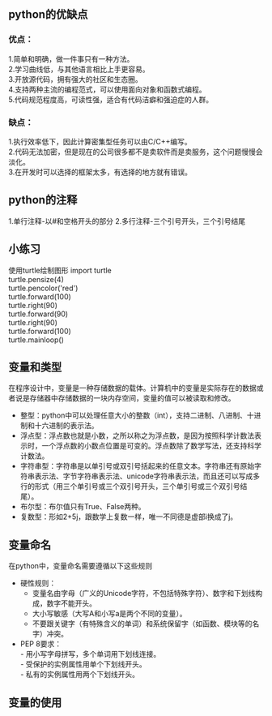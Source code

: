 ## python的优缺点
### 优点：
  1.简单和明确，做一件事只有一种方法。  
  2.学习曲线低，与其他语言相比上手更容易。  
  3.开放源代码，拥有强大的社区和生态圈。  
  4.支持两种主流的编程范式，可以使用面向对象和函数式编程。  
  5.代码规范程度高，可读性强，适合有代码洁癖和强迫症的人群。  
  
### 缺点：
  1.执行效率低下，因此计算密集型任务可以由C/C++编写。  
  2.代码无法加密，但是现在的公司很多都不是卖软件而是卖服务，这个问题慢慢会淡化。  
  3.在开发时可以选择的框架太多，有选择的地方就有错误。  
 
## python的注释
  1.单行注释-以#和空格开头的部分
  2.多行注释-三个引号开头，三个引号结尾
  
## 小练习
使用turtle绘制图形
  import turtle    
  turtle.pensize(4)  
  turtle.pencolor('red')     
  turtle.forward(100)    
  turtle.right(90)     
  turtle.forward(90)   
  turtle.right(90)     
  turtle.forward(100)    
  turtle.mainloop()   
  
## 变量和类型
  在程序设计中，变量是一种存储数据的载体。计算机中的变量是实际存在的数据或者说是存储器中存储数据的一块内存空间，变量的值可以被读取和修改。    
  - 整型：python中可以处理任意大小的整数（int），支持二进制、八进制、十进制和十六进制的表示法。    
  - 浮点型：浮点数也就是小数，之所以称之为浮点数，是因为按照科学计数法表示时，一个浮点数的小数点位置是可变的。浮点数除了数学写法，还支持科学计数法。
  - 字符串型：字符串是以单引号或双引号括起来的任意文本。字符串还有原始字符串表示法、字节字符串表示法、unicode字符串表示法，而且还可以写成多行的形式（用三个单引号或三个双引号开头，三个单引号或三个双引号结尾）。  
  - 布尔型：布尔值只有True、False两种。
  - 复数型：形如2+5j，跟数学上复数一样，唯一不同德是虚部i换成了j。

## 变量命名
  在python中，变量命名需要遵循以下这些规则
  - 硬性规则：  
    - 变量名由字母（广义的Unicode字符，不包括特殊字符）、数字和下划线构成，数字不能开头。
    - 大小写敏感（大写A和小写a是两个不同的变量）。
    - 不要跟关键字（有特殊含义的单词）和系统保留字（如函数、模块等的名字）冲突。
   - PEP 8要求：   
    - 用小写字母拼写，多个单词用下划线连接。  
    - 受保护的实例属性用单个下划线开头。  
    - 私有的实例属性用两个下划线开头。  
    
## 变量的使用
